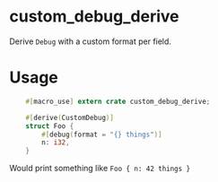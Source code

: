 # custom_debug_derive

Derive `Debug` with a custom format per field.

# Usage

```rust
    #[macro_use] extern crate custom_debug_derive;

    #[derive(CustomDebug)]
    struct Foo {
        #[debug(format = "{} things")]
        n: i32,
    }
```

Would print something like `Foo { n: 42 things }`

